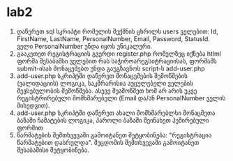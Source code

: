 # lab2

1. დაწერეთ sql სკრიპტი რომელის შექმნის ცხრილს users ველებით: Id, FirstName, LastName, PersonalNumber, Email, Password, StatusId. ველი PersonalNumber უნდა იყოს უნიკალური.
2. გააკეთეთ რეგისტრაციის გვერდი register.php რომელზეც იქნება htlml ფორმა შესაბამსი ველებით რას საჭიროარეგსიტრაციისას, ფორმამს submit-ისას მონაცემებთ უნდა გაუგზავნოს script-ს add-user.php
3. add-user.php სკრიპტში დაწერეთ მონაცემების შემოწმების (ვალიდაციის) ლოგიკა, საკმრარისია აუცულებელი ველების შევსებულობის შემოწმება. ასევე შეამოწმეთ ხომ არ არის უკვე რეგისტრირებული მომხმარებელი (Email და/ან PersonalNumber ველის მიხედვით).
4. add-user.php სკრიპტში დაწერეთ ახალი მომხმარებლსი მონაცმეთა ბაზაში ჩამატების ლოგიკა, პაროლი ბაზაში შეინახეთ ჰეშირებული ფორმით
5. წარმატების შემთხვევაში გამოიტანეთ შეტყობინება: "რეგისტრაცია წარმატებით დასრულდა". შეცდომის შემთხვევაში გამოიტანეთ შესაბამისი შეტყობინება.
